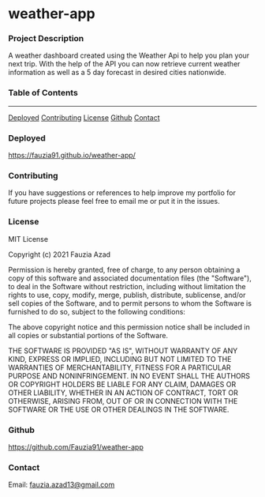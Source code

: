 # weather-app

### Project Description

A weather dashboard created using the Weather Api to help you plan your next trip. With the help of the API you can now retrieve current weather information as well as a 5 day forecast in desired cities nationwide.

    

### Table of Contents
***

[Deployed](#deployed)
[Contributing](#contributing)
[License](#license)
[Github](#github)
[Contact](#contact) 

### Deployed

https://fauzia91.github.io/weather-app/


### Contributing

If you have suggestions or references to help improve my portfolio for future projects please feel free to email me or put it in the issues.  

### License

MIT License

Copyright (c) 2021 Fauzia Azad

Permission is hereby granted, free of charge, to any person obtaining a copy
of this software and associated documentation files (the "Software"), to deal
in the Software without restriction, including without limitation the rights
to use, copy, modify, merge, publish, distribute, sublicense, and/or sell
copies of the Software, and to permit persons to whom the Software is
furnished to do so, subject to the following conditions:

The above copyright notice and this permission notice shall be included in all
copies or substantial portions of the Software.

THE SOFTWARE IS PROVIDED "AS IS", WITHOUT WARRANTY OF ANY KIND, EXPRESS OR
IMPLIED, INCLUDING BUT NOT LIMITED TO THE WARRANTIES OF MERCHANTABILITY,
FITNESS FOR A PARTICULAR PURPOSE AND NONINFRINGEMENT. IN NO EVENT SHALL THE
AUTHORS OR COPYRIGHT HOLDERS BE LIABLE FOR ANY CLAIM, DAMAGES OR OTHER
LIABILITY, WHETHER IN AN ACTION OF CONTRACT, TORT OR OTHERWISE, ARISING FROM,
OUT OF OR IN CONNECTION WITH THE SOFTWARE OR THE USE OR OTHER DEALINGS IN THE
SOFTWARE.

### Github

https://github.com/Fauzia91/weather-app

### Contact

Email: fauzia.azad13@gmail.com
